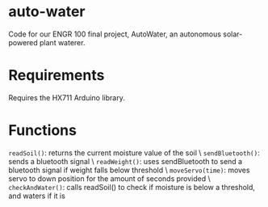 # auto-water
Code for our ENGR 100 final project, AutoWater, an autonomous solar-powered plant waterer.

# Requirements
Requires the HX711 Arduino library.

# Functions
```readSoil()```: returns the current moisture value of the soil \\
```sendBluetooth()```: sends a bluetooth signal \\ 
```readWeight()```: uses sendBluetooth to send a bluetooth signal if weight falls below threshold \\
```moveServo(time)```: moves servo to down position for the amount of seconds provided \\
```checkAndWater()```: calls readSoil() to check if moisture is below a threshold, and waters if it is
